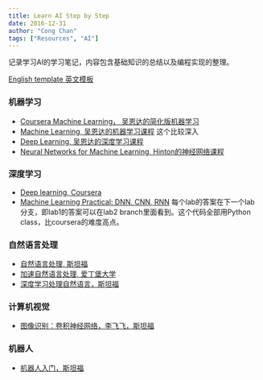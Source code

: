 ```yaml
---
title: Learn AI Step by Step
date: 2016-12-31
author: "Cong Chan"
tags: ["Resources", "AI"]
---
```


记录学习AI的学习笔记，内容包含基础知识的总结以及编程实现的整理。

[English template 英文模板](https://github.com/ShootingSpace/Guide-to-Computer-Science/blob/master/readme.md)
<!-- more -->

### 机器学习
* [Coursera Machine Learning， 吴恩达的简化版机器学习](https://www.coursera.org/learn/machine-learning)
* [Machine Learning, 吴恩达的机器学习课程](https://see.stanford.edu/Course/CS229) 这个比较深入
* [Deep Learning, 吴恩达的深度学习课程](https://www.coursera.org/specializations/deep-learning)
* [Neural Networks for Machine Learning, Hinton的神经网络课程](https://www.coursera.org/learn/neural-networks)

### 深度学习
* [Deep learning, Coursera](https://www.coursera.org/specializations/deep-learning)
* [Machine Learning Practical: DNN, CNN, RNN](https://github.com/CSTR-Edinburgh/mlpractical/tree/mlp2017-8/master) 每个lab的答案在下一个lab 分支，即lab1的答案可以在lab2 branch里面看到。这个代码全部用Python class，比coursera的难度高点。

### 自然语言处理
* [自然语言处理, 斯坦福](https://www.youtube.com/playlist?list=PL6397E4B26D00A269)
* [加速自然语言处理, 爱丁堡大学](https://github.com/ShootingSpace/Self-to-Computer-Science-and-Artificial-Intelligence/blob/master/Note%20-%20AI125%20Accelerated%20Natural%20Language%20Processing%20UoE.md)
* [深度学习处理自然语言，斯坦福](http://cs224d.stanford.edu/)

### 计算机视觉
* [图像识别：卷积神经网络，李飞飞，斯坦福](https://www.youtube.com/watch?v=6niqTuYFZLQ&list=PLe7764SJVnV10-Nr7e0sBlC9J0LRf4sQo)

### 机器人
* [机器人入门，斯坦福](https://see.stanford.edu/Course/CS223A)
